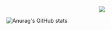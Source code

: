 <div align="center"><a href="https://sunguoqi.com/"> <img src="https://readme-typing-svg.herokuapp.com/?lines=关山难越，谁悲失路之人；萍水相逢，尽是他乡之客。;I'm+big-orange+Welcome+!&center=true&size=27"> </a> </div>

![Anurag's GitHub stats](https://github-readme-stats.vercel.app/api?username=saltwater-fish)

<!--
**saltwater-fish/saltwater-fish** is a ✨ _special_ ✨ repository because its `README.md` (this file) appears on your GitHub profile.

Here are some ideas to get you started:

- 🔭 I’m currently working on ...
- 🌱 I’m currently learning ...
- 👯 I’m looking to collaborate on ...
- 🤔 I’m looking for help with ...
- 💬 Ask me about ...
- 📫 How to reach me: ...
- 😄 Pronouns: ...
- ⚡ Fun fact: ...
-->
